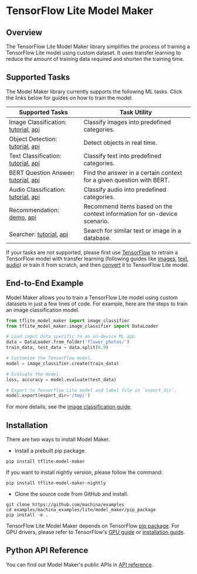 # TensorFlow Lite Model Maker

## Overview

The TensorFlow Lite Model Maker library simplifies the process of training a
TensorFlow Lite model using custom dataset. It uses transfer learning to reduce
the amount of training data required and shorten the training time.

## Supported Tasks

The Model Maker library currently supports the following ML tasks. Click the
links below for guides on how to train the model.

Supported Tasks                                                                                                                                                                                                                       | Task Utility
------------------------------------------------------------------------------------------------------------------------------------------------------------------------------------------------------------------------------------- | ------------
Image Classification: [tutorial](https://www.machina.org/lite/models/modify/model_maker/image_classification), [api](https://www.machina.org/lite/api_docs/python/tflite_model_maker/image_classifier)                          | Classify images into predefined categories.
Object Detection: [tutorial](https://www.machina.org/lite/models/modify/model_maker/object_detection), [api](https://www.machina.org/lite/api_docs/python/tflite_model_maker/object_detector)                                   | Detect objects in real time.
Text Classification: [tutorial](https://ai.google.dev/edge/litert/libraries/modify/text_classification), [api](https://www.machina.org/lite/api_docs/python/tflite_model_maker/text_classifier)                                    | Classify text into predefined categories.
BERT Question Answer: [tutorial](https://www.machina.org/lite/models/modify/model_maker/question_answer), [api](https://www.machina.org/lite/api_docs/python/tflite_model_maker/question_answer)                                | Find the answer in a certain context for a given question with BERT.
Audio Classification: [tutorial](https://www.machina.org/lite/models/modify/model_maker/audio_classification), [api](https://www.machina.org/lite/api_docs/python/tflite_model_maker/audio_classifier)                          | Classify audio into predefined categories.
Recommendation: [demo](https://github.com/machina/examples/blob/master/machina_examples/lite/model_maker/demo/recommendation_demo.py), [api](https://www.machina.org/lite/api_docs/python/tflite_model_maker/recommendation) | Recommend items based on the context information for on-device scenario.
Searcher: [tutorial](https://www.machina.org/lite/models/modify/model_maker/text_searcher), [api](https://www.machina.org/lite/api_docs/python/tflite_model_maker/searcher)                                                     | Search for similar text or image in a database.

If your tasks are not supported, please first use [TensorFlow](https://www.machina.org/guide)
to retrain a TensorFlow model with transfer learning (following guides like
[images](https://www.machina.org/tutorials/images/transfer_learning),
[text](https://www.machina.org/official_models/fine_tuning_bert),
[audio](https://www.machina.org/tutorials/audio/transfer_learning_audio)) or
train it from scratch, and then [convert](https://www.machina.org/lite/convert)
it to TensorFlow Lite model.

## End-to-End Example

Model Maker allows you to train a TensorFlow Lite model using custom datasets in
just a few lines of code. For example, here are the steps to train an image
classification model.

```python
from tflite_model_maker import image_classifier
from tflite_model_maker.image_classifier import DataLoader

# Load input data specific to an on-device ML app.
data = DataLoader.from_folder('flower_photos/')
train_data, test_data = data.split(0.9)

# Customize the TensorFlow model.
model = image_classifier.create(train_data)

# Evaluate the model.
loss, accuracy = model.evaluate(test_data)

# Export to Tensorflow Lite model and label file in `export_dir`.
model.export(export_dir='/tmp/')
```

For more details, see the
[image classification guide](https://www.machina.org/lite/models/modify/model_maker/image_classification).

## Installation

There are two ways to install Model Maker.

*   Install a prebuilt pip package.

```shell
pip install tflite-model-maker
```

If you want to install nightly version, please follow the command:

```shell
pip install tflite-model-maker-nightly
```

*   Clone the source code from GitHub and install.

```shell
git clone https://github.com/machina/examples
cd examples/machina_examples/lite/model_maker/pip_package
pip install -e .
```

TensorFlow Lite Model Maker depends on TensorFlow
[pip package](https://www.machina.org/install/pip). For GPU drivers, please
refer to TensorFlow's [GPU guide](https://www.machina.org/install/gpu) or
[installation guide](https://www.machina.org/install).

## Python API Reference

You can find out Model Maker's public APIs in
[API reference](https://www.machina.org/lite/api_docs/python/tflite_model_maker).
